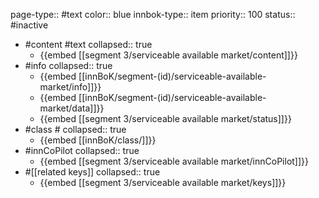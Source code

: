 page-type:: #text
color:: blue
innbok-type:: item
priority:: 100
status:: #inactive

- #content #text
  collapsed:: true
	- {{embed [[segment 3/serviceable available market/content]]}}
- #info
  collapsed:: true
	- {{embed [[innBoK/segment-(id)/serviceable-available-market/info]]}}
	- {{embed [[innBoK/segment-(id)/serviceable-available-market/data]]}}
	- {{embed [[segment 3/serviceable available market/status]]}}
- #class #
  collapsed:: true
	- {{embed [[innBoK/class/]]}}
- #innCoPilot
  collapsed:: true
	- {{embed [[segment 3/serviceable available market/innCoPilot]]}}
- #[[related keys]]
  collapsed:: true
	- {{embed [[segment 3/serviceable available market/keys]]}}


